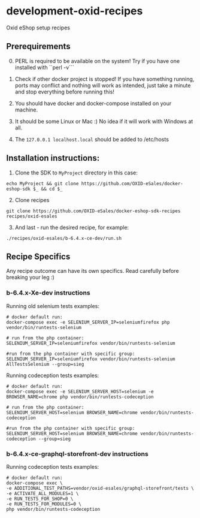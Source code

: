 # development-oxid-recipes
Oxid eShop setup recipes

## Prerequirements

0. PERL is required to be available on the system! Try if you have one installed with ``perl -v```

1. Check if other docker project is stopped! If you have something running, ports may conflict and nothing will work as intended, just take a minute and stop everything before running this!

2. You should have docker and docker-compose installed on your machine.

3. It should be some Linux or Mac :) No idea if it will work with Windows at all.

4. The ``127.0.0.1 localhost.local`` should be added to /etc/hosts

## Installation instructions:

1. Clone the SDK to ``MyProject`` directory in this case:
```
echo MyProject && git clone https://github.com/OXID-eSales/docker-eshop-sdk $_ && cd $_
```

2. Clone recipes
```
git clone https://github.com/OXID-eSales/docker-eshop-sdk-recipes recipes/oxid-esales
```

3. And last - run the desired recipe, for example:
```
./recipes/oxid-esales/b-6.4.x-ce-dev/run.sh
```

## Recipe Specifics

Any recipe outcome can have its own specifics. Read carefully before breaking your leg :)

### b-6.4.x-Xe-dev instructions

Running old selenium tests examples:

```
# docker default run:
docker-compose exec -e SELENIUM_SERVER_IP=seleniumfirefox php vendor/bin/runtests-selenium

# run from the php container:
SELENIUM_SERVER_IP=seleniumfirefox vendor/bin/runtests-selenium

#run from the php container with specific group:
SELENIUM_SERVER_IP=seleniumfirefox vendor/bin/runtests-selenium AllTestsSelenium --group=sieg
```

Running codeception tests examples:

```
# docker default run:
docker-compose exec -e SELENIUM_SERVER_HOST=selenium -e BROWSER_NAME=chrome php vendor/bin/runtests-codeception

# run from the php container:
SELENIUM_SERVER_HOST=selenium BROWSER_NAME=chrome vendor/bin/runtests-codeception

#run from the php container with specific group:
SELENIUM_SERVER_HOST=selenium BROWSER_NAME=chrome vendor/bin/runtests-codeception --group=sieg
```

### b-6.4.x-ce-graphql-storefront-dev instructions

Running codeception tests examples:

```
# docker default run:
docker-compose exec \
-e ADDITIONAL_TEST_PATHS=vendor/oxid-esales/graphql-storefront/tests \
-e ACTIVATE_ALL_MODULES=1 \
-e RUN_TESTS_FOR_SHOP=0 \
-e RUN_TESTS_FOR_MODULES=0 \
php vendor/bin/runtests-codeception
```